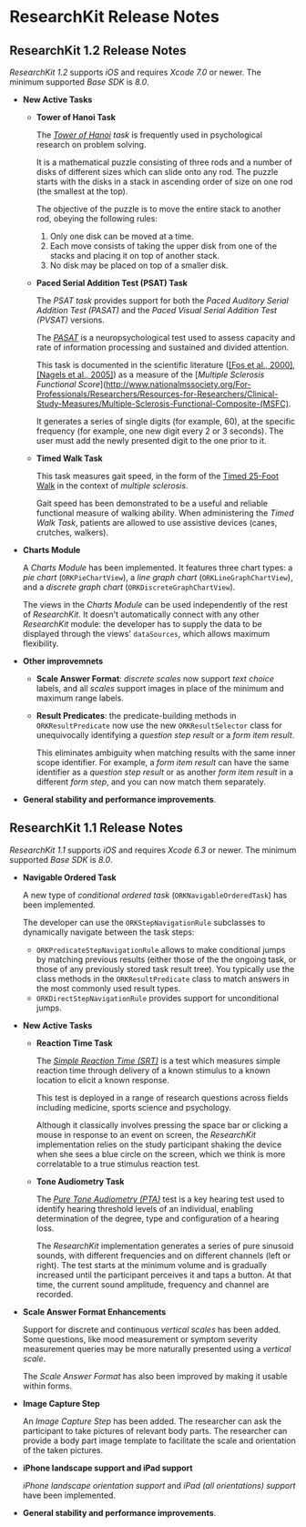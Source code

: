 # ResearchKit Release Notes

## ResearchKit 1.2 Release Notes

*ResearchKit 1.2* supports *iOS* and requires *Xcode 7.0* or newer. The minimum supported *Base SDK* is *8.0*.

- **New Active Tasks**

  * **Tower of Hanoi Task**

    The *[Tower of Hanoi](https://en.wikipedia.org/wiki/Tower_of_Hanoi#Applications) task* is frequently used in psychological research on problem solving.

    It is a mathematical puzzle consisting of three rods and a number of disks of different sizes which can slide onto any rod. The puzzle starts with the disks in a stack in ascending order of size on one rod (the smallest at the top).

    The objective of the puzzle is to move the entire stack to another rod, obeying the following rules:

    1. Only one disk can be moved at a time.
    2. Each move consists of taking the upper disk from one of the stacks and placing it on top of another stack.
    3. No disk may be placed on top of a smaller disk.

  * **Paced Serial Addition Test (PSAT) Task**

    The *PSAT task* provides support for both the *Paced Auditory Serial Addition Test (PASAT)* and the *Paced Visual Serial Addition Test (PVSAT)* versions.

    The *[PASAT](https://en.wikipedia.org/wiki/Paced_Auditory_Serial_Addition_Test)* is a neuropsychological test used to assess capacity and rate of information processing and sustained and divided attention.

    This task is documented in the scientific literature ([[Fos et al., 2000]](http://www.ncbi.nlm.nih.gov/pubmed/11125707), [[Nagels et al., 2005]](http://www.ncbi.nlm.nih.gov/pubmed/15823678)) as a measure of the [*Multiple Sclerosis Functional Score*](http://www.nationalmssociety.org/For-Professionals/Researchers/Resources-for-Researchers/Clinical-Study-Measures/Multiple-Sclerosis-Functional-Composite-(MSFC).

    It generates a series of single digits (for example, 60), at the specific frequency (for example, one new digit every 2 or 3 seconds). The user must add the newly presented digit to the one prior to it.

  * **Timed Walk Task**

    This task measures gait speed, in the form of the [Timed 25-Foot Walk](http://www.nationalmssociety.org/For-Professionals/Researchers/Resources-for-Researchers/Clinical-Study-Measures/Timed-25-Foot-Walk-(T25-FW)) in the context of *multiple sclerosis*.

    Gait speed has been demonstrated to be a useful and reliable functional measure of walking ability. When administering the *Timed Walk Task*, patients are allowed to use assistive devices (canes, crutches, walkers).

- **Charts Module**

   A *Charts Module* has been implemented. It features three chart types: a *pie chart* (`ORKPieChartView`), a *line graph chart* (`ORKLineGraphChartView`), and a *discrete graph chart* (`ORKDiscreteGraphChartView`).

   The views in the *Charts Module* can be used independently of the rest of *ResearchKit*. It doesn't automatically connect with any other *ResearchKit* module: the developer has to supply the data to be displayed through the views' `dataSources`, which allows maximum flexibility.

- **Other improvemnets**

  - **Scale Answer Format**: *discrete scales* now support *text choice* labels, and all *scales* support images in place of the minimum and maximum range labels.

  - **Result Predicates**: the predicate-building methods in `ORKResultPredicate` now use the new `ORKResultSelector` class for unequivocally identifying a *question step result* or a *form item result*.

    This eliminates ambiguity when matching results with the same inner scope identifier. For example, a *form item result* can have the same identifier as a *question step result* or as another *form item result* in a different *form step*, and you can now match them separately.

- **General stability and performance improvements**.

## ResearchKit 1.1 Release Notes

*ResearchKit 1.1* supports *iOS* and requires *Xcode 6.3* or newer. The minimum supported *Base SDK* is *8.0*.

- **Navigable Ordered Task**

  A new type of *conditional ordered task* (`ORKNavigableOrderedTask`) has been implemented.

  The developer can use the `ORKStepNavigationRule` subclasses to dynamically navigate between the task steps:
   - `ORKPredicateStepNavigationRule` allows to make conditional jumps by matching previous results (either those of the the ongoing task, or those of any previously stored task result tree). You typically use the class methods in the `ORKResultPredicate` class to match answers in the most commonly used result types.
   - `ORKDirectStepNavigationRule` provides support for unconditional jumps.

- **New Active Tasks**
  - **Reaction Time Task**

    The [*Simple Reaction Time (SRT)*](http://www.cambridgecognition.com/tests/simple-reaction-time-srt) is a test which measures simple reaction time through delivery of a known stimulus to a known location to elicit a known response.

    This test is deployed in a range of research questions across fields including medicine, sports science and psychology.

    Although it classically involves pressing the space bar or clicking a mouse in response to an event on screen, the *ResearchKit* implementation relies on the study participant shaking the device when she sees a blue circle on the screen, which we think is more correlatable to a true stimulus reaction test.

  - **Tone Audiometry Task**

    The [*Pure Tone Audiometry (PTA)*](https://en.wikipedia.org/wiki/Pure_tone_audiometry) test is a key hearing test used to identify hearing threshold levels of an individual, enabling determination of the degree, type and configuration of a hearing loss.

    The *ResearchKit* implementation generates a series of pure sinusoid sounds, with different frequencies and on different channels (left or right). The test starts at the minimum volume and is gradually increased until the participant perceives it and taps a button. At that time, the current sound amplitude, frequency and channel are recorded.

- **Scale Answer Format Enhancements**

   Support for discrete and continuous *vertical scales* has been added. Some questions, like mood measurement or symptom severity measurement queries may be more naturally presented using a *vertical scale*.

   The *Scale Answer Format* has also been improved by making it usable within forms.

- **Image Capture Step**

   An *Image Capture Step* has been added. The researcher can ask the participant to take pictures of relevant body parts. The researcher can provide a body part image template to facilitate the scale and orientation of the taken pictures.

- **iPhone landscape support and iPad support**

   *iPhone landscape orientation support* and *iPad (all orientations) support* have been implemented.

- **General stability and performance improvements**.
